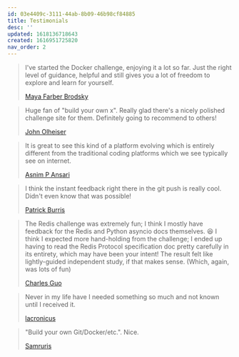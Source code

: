 ```yaml
---
id: 03e4409c-3111-44ab-8b09-46b98cf84885
title: Testimonials
desc: ''
updated: 1618136718643
created: 1616951725820
nav_order: 2
---
```


> I've started the Docker challenge, enjoying it a lot so far. Just the right level of guidance, helpful and still gives you a lot of freedom to explore and learn for yourself.
>
> [Maya Farber Brodsky](https://farberbrodsky.com/)

> Huge fan of "build your own x". Really glad there's a nicely polished challenge site for them. Definitely going to recommend to others!
>
> [John Olheiser](https://github.com/jolheiser)

> It is great to see this kind of a platform evolving which is entirely different from the traditional coding platforms which we see typically see on internet.
>
> [Asnim P Ansari](https://github.com/asnimansari)

> I think the instant feedback right there in the git push is really cool. Didn't even know that was possible!
>
> [Patrick Burris](https://github.com/Jumballaya)

> The Redis challenge was extremely fun; I think I mostly have feedback for the Redis and Python asyncio docs themselves. :laughing: I think I expected more hand-holding from the challenge; I ended up having to read the Redis Protocol specification doc pretty carefully in its entirety, which may have been your intent! The result felt like lightly-guided independent study, if that makes sense. (Which, again, was lots of fun)
>
> [Charles Guo](https://github.com/shaldengeki)

> Never in my life have I needed something so much and not known until I received it.
>
> [lacronicus](https://www.reddit.com/r/programming/comments/fefrka/advanced_programming_challenges/fjnyz70/)

> "Build your own Git/Docker/etc.". Nice.
>
> [Samruris](https://www.reddit.com/r/programming/comments/fefrka/advanced_programming_challenges/fjnyz70/)